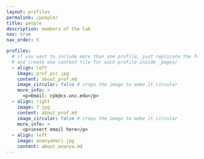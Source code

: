 ```yaml
---
layout: profiles
permalink: /people/
title: people
description: members of the lab
nav: true
nav_order: 5

profiles:
  # if you want to include more than one profile, just replicate the following block
  # and create one content file for each profile inside _pages/
  - align: left
    image: prof_pic.jpg
    content: about_prof.md
    image_circular: false # crops the image to make it circular
    more_info: >
      <p>Email: cpk@cs.unc.edu</p>
  - align: right
    image: 7.jpg
    content: about_prof.md
    image_circular: false # crops the image to make it circular
    more_info: >
      <p>insert email here</p>
  - align: left
    image: ananyaHari.jpg
    content: about_ananya.md
---
```

